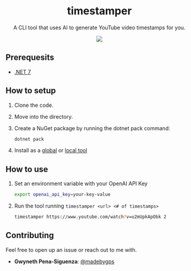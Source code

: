 <div align="center">
  <h1 align="center"> timestamper </h1>
  <p>A CLI tool that uses AI to generate YouTube video timestamps for you.</p>
    <img src="https://publicnotes.blob.core.windows.net/publicnotes/2023-02-28 20-51-56.gif"/>
</div>

## Prerequesits

- [.NET 7](https://dotnet.microsoft.com/download/dotnet/7.0)

## How to setup

1. Clone the code.
2. Move into the directory.
3. Create a NuGet package by running the dotnet pack command:

    ```csharp
    dotnet pack
    ```

5. Install as a [global](https://learn.microsoft.com/dotnet/core/tools/global-tools-how-to-use) or [local tool](https://learn.microsoft.com/dotnet/core/tools/local-tools-how-to-use)

## How to use

1. Set an environment variable with your OpenAI API Key
    ```sh
    export openai_api_key=your-key-value
    ```

2. Run the tool running `timestamper <url> <# of timestamps>`

    ```sh
    timestamper https://www.youtube.com/watch?v=u2mUpkApObk 2
    ```

## Contributing

Feel free to open up an issue or reach out to me with.

- **Gwyneth Pena-Siguenza**: [@madebygps](https://github.com/madebygps)

